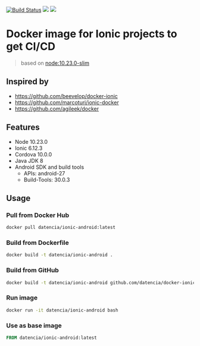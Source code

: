 [![Build Status](https://travis-ci.org/datencia/docker-ionic-android.svg?branch=master)](https://travis-ci.org/datencia/docker-ionic-android) [![](https://images.microbadger.com/badges/image/datencia/ionic-android.svg)](https://microbadger.com/images/datencia/ionic-android) [![](https://images.microbadger.com/badges/version/datencia/ionic-android.svg)](https://microbadger.com/images/datencia/ionic-android)

# Docker image for Ionic projects to get CI/CD

> based on [node:10.23.0-slim](https://hub.docker.com/_/node)

## Inspired by

- https://github.com/beevelop/docker-ionic
- https://github.com/marcoturi/ionic-docker
- https://github.com/agileek/docker

## Features

- Node 10.23.0
- Ionic 6.12.3
- Cordova 10.0.0
- Java JDK 8
- Android SDK and build tools
  - APIs: android-27
  - Build-Tools: 30.0.3

## Usage

### Pull from Docker Hub

```bash
docker pull datencia/ionic-android:latest
```

### Build from Dockerfile

```bash
docker build -t datencia/ionic-android .
```

### Build from GitHub

```bash
docker build -t datencia/ionic-android github.com/datencia/docker-ionic-android
```

### Run image

```bash
docker run -it datencia/ionic-android bash
```

### Use as base image

```Dockerfile
FROM datencia/ionic-android:latest
```
